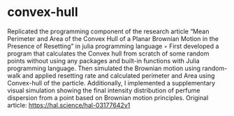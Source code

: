 # convex-hull
Replicated the programming component of the research article “Mean Perimeter and Area of the Convex Hull of a Planar Brownian Motion in the Presence of Resetting” in julia programming language
◦ First developed a program that calculates the Convex hull from scratch  of some random points without using any packages and built-in functions with Julia programming language.
Then simulated the Brownian motion using random-walk and applied resetting rate and calculated perimeter and Area using Convex-hull of the particle.
Additionally, I implemented a supplementary visual simulation showing the final intensity distribution of perfume dispersion from a point based on Brownian motion principles. 
Original article: https://hal.science/hal-03177642v1
